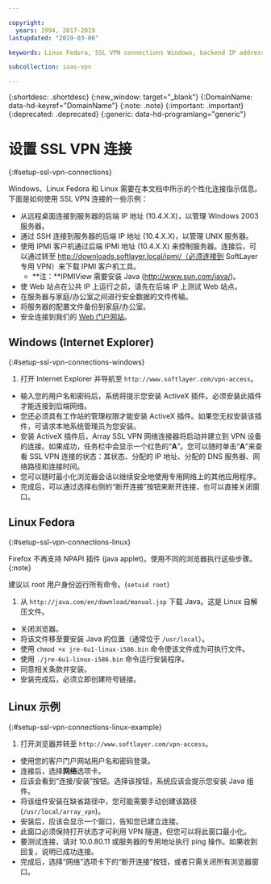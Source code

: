 ```yaml
---

copyright:
  years: 1994, 2017-2019
lastupdated: "2019-03-06"

keywords: Linux Fedora, SSL VPN connections Windows, backend IP address

subcollection: iaas-vpn

---
```


{:shortdesc: .shortdesc}
{:new_window: target="_blank"}
{:DomainName: data-hd-keyref="DomainName"}
{:note: .note}
{:important: .important}
{:deprecated: .deprecated}
{:generic: data-hd-programlang="generic"}

# 设置 SSL VPN 连接
{:#setup-ssl-vpn-connections}

Windows、Linux Fedora 和 Linux 需要在本文档中所示的个性化连接指示信息。下面是如何使用 SSL VPN 连接的一些示例：

* 从远程桌面连接到服务器的后端 IP 地址 (10.4.X.X)，以管理 Windows 2003 服务器。
* 通过 SSH 连接到服务器的后端 IP 地址 (10.4.X.X)，以管理 UNIX 服务器。
* 使用 IPMI 客户机通过后端 IPMI 地址 (10.4.X.X) 来控制服务器。连接后，可以通过转至 http://downloads.softlayer.local/ipmi/（必须连接到 SoftLayer 专用 VPN）来下载 IPMI 客户机工具。
  * **注：**IPMIView 需要安装 Java (http://www.sun.com/java/)。
* 使 Web 站点在公共 IP 上运行之前，请先在后端 IP 上测试 Web 站点。
* 在服务器与家庭/办公室之间进行安全数据的文件传输。
* 将服务器的配置文件备份到家庭/办公室。
* 安全连接到我们的 [Web 门户网站](http://control.softlayer.com/)。

## Windows (Internet Explorer)
{:#setup-ssl-vpn-connections-windows}

1. 打开 Internet Explorer 并导航至 `http://www.softlayer.com/vpn-access`。
* 输入您的用户名和密码后，系统将提示您安装 ActiveX 插件。必须安装此插件才能连接到后端网络。 
* 您还必须具有工作站的管理权限才能安装 ActiveX 插件。如果您无权安装该插件，可请求本地系统管理员为您安装。 
* 安装 ActiveX 插件后，Array SSL VPN 网络连接器将启动并建立到 VPN 设备的连接。如果成功，任务栏中会显示一个红色的“**A**”。您可以随时单击“**A**”来查看 SSL VPN 连接的状态：其状态、分配的 IP 地址、分配的 DNS 服务器、网络路径和连接时间。 
* 您可以随时最小化浏览器会话以继续安全地使用专用网络上的其他应用程序。 
* 完成后，可以通过选择右侧的“断开连接”按钮来断开连接，也可以直接关闭窗口。

## Linux Fedora 
{:#setup-ssl-vpn-connections-linux}

Firefox 不再支持 NPAPI 插件 (java applet)。使用不同的浏览器执行这些步骤。
{:note}

建议以 root 用户身份运行所有命令。(`setuid root`)

1. 从 `http://java.com/en/download/manual.jsp` 下载 Java。这是 Linux 自解压文件。
* 关闭浏览器。
* 将该文件移至要安装 Java 的位置（通常位于 `/usr/local`）。
* 使用 `chmod +x jre-6u1-linux-i586.bin` 命令使该文件成为可执行文件。
* 使用 `./jre-6u1-linux-i586.bin` 命令运行安装程序。
* 同意相关条款并安装。
* 安装完成后，必须立即创建符号链接。

## Linux 示例
{:#setup-ssl-vpn-connections-linux-example}

1. 打开浏览器并转至 `http://www.softlayer.com/vpn-access`。
* 使用您的客户门户网站用户名和密码登录。
* 连接后，选择**网络**选项卡。
* 应该会看到“连接/安装”按钮。选择该按钮，系统应该会提示您安装 Java 组件。
* 将该组件安装在缺省路径中，您可能需要手动创建该路径 (`/usr/local/array_vpn`)。
* 安装后，应该会显示一个窗口，告知您已建立连接。
* 此窗口必须保持打开状态才可利用 VPN 隧道，但您可以将此窗口最小化。
* 要测试连接，请对 10.0.80.11 或服务器的专用地址执行 ping 操作。如果收到回复，说明已成功连接。
* 完成后，选择“网络”选项卡下的“断开连接”按钮，或者只需关闭所有浏览器窗口。
